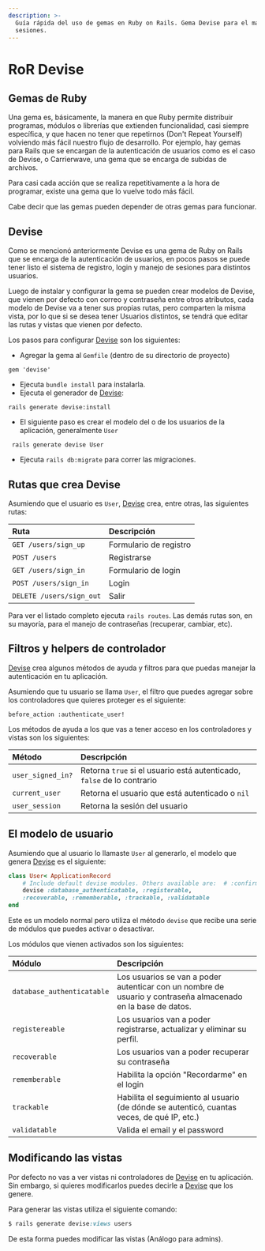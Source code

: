 ```yaml
---
description: >-
  Guía rápida del uso de gemas en Ruby on Rails. Gema Devise para el manejo de
  sesiones.
---
```


# RoR Devise

## Gemas de Ruby <a id="gemas-de-ruby"></a>

Una gema es, básicamente, la manera en que Ruby permite distribuir programas, módulos o librerías que extienden funcionalidad, casi siempre específica, y que hacen no tener que repetirnos \(Don't Repeat Yourself\) volviendo más fácil nuestro flujo de desarrollo. Por ejemplo, hay gemas para Rails que se encargan de la autenticación de usuarios como es el caso de Devise, o Carrierwave, una gema que se encarga de subidas de archivos.

Para casi cada acción que se realiza repetitivamente a la hora de programar, existe una gema que lo vuelve todo más fácil.

Cabe decir que las gemas pueden depender de otras gemas para funcionar.

## **Devise** <a id="devise"></a>

Como se mencionó anteriormente Devise es una gema de Ruby on Rails que se encarga de la autenticación de usuarios, en pocos pasos se puede tener listo el sistema de registro, login y manejo de sesiones para distintos usuarios.

Luego de instalar y configurar la gema se pueden crear modelos de Devise, que vienen por defecto con correo y contraseña entre otros atributos, cada modelo de Devise va a tener sus propias rutas, pero comparten la misma vista, por lo que si se desea tener Usuarios distintos, se tendrá que editar las rutas y vistas que vienen por defecto.

Los pasos para configurar [Devise](https://github.com/plataformatec/devise) son los siguientes:

* Agregar la gema al `Gemfile` \(dentro de su directorio de proyecto\)

```text
gem 'devise'
```

* Ejecuta `bundle install` para instalarla.
* Ejecuta el generador de [Devise](https://github.com/plataformatec/devise):

```text
rails generate devise:install
```

* El siguiente paso es crear el modelo del o de los usuarios de la aplicación, generalmente `User`

```text
 rails generate devise User
```

* Ejecuta `rails db:migrate` para correr las migraciones.

## Rutas que crea Devise <a id="rutas-que-crea-devise"></a>

Asumiendo que el usuario es `User`, [Devise](https://github.com/plataformatec/devise) crea, entre otras, las siguientes rutas:

| Ruta | Descripción |
| :--- | :--- |
| `GET /users/sign_up` | Formulario de registro |
| `POST /users` | Registrarse |
| `GET /users/sign_in` | Formulario de login |
| `POST /users/sign_in` | Login |
| `DELETE /users/sign_out` | Salir |

Para ver el listado completo ejecuta `rails routes`. Las demás rutas son, en su mayoría, para el manejo de contraseñas \(recuperar, cambiar, etc\).

## Filtros y helpers de controlador <a id="filtros-y-helpers-de-controlador"></a>

​[Devise](https://github.com/plataformatec/devise) crea algunos métodos de ayuda y filtros para que puedas manejar la autenticación en tu aplicación.

Asumiendo que tu usuario se llama `User`, el filtro que puedes agregar sobre los controladores que quieres proteger es el siguiente:

```text
before_action :authenticate_user!
```



Los métodos de ayuda a los que vas a tener acceso en los controladores y vistas son los siguientes:

| Método | Descripción |
| :--- | :--- |
| `user_signed_in?` | Retorna `true` si el usuario está autenticado, `false` de lo contrario |
| `current_user` | Retorna el usuario que está autenticado o `nil` |
| `user_session` | Retorna la sesión del usuario |

## El modelo de usuario <a id="el-modelo-de-usuario"></a>

Asumiendo que al usuario lo llamaste `User` al generarlo, el modelo que genera [Devise](https://github.com/plataformatec/devise) es el siguiente:

```ruby
class User< ApplicationRecord  
    # Include default devise modules. Others available are:  # :confirmable, :lockable, :timeoutable and :omniauthable  
    devise :database_authenticatable, :registerable,         
    :recoverable, :rememberable, :trackable, :validatable
end
```



Este es un modelo normal pero utiliza el método `devise` que recibe una serie de módulos que puedes activar o desactivar.

Los módulos que vienen activados son los siguientes:

| Módulo | Descripción |
| :--- | :--- |
| `database_authenticatable` | Los usuarios se van a poder autenticar con un nombre de usuario y contraseña almacenado en la base de datos. |
| `registereable` | Los usuarios van a poder registrarse, actualizar y eliminar su perfil. |
| `recoverable` | Los usuarios van a poder recuperar su contraseña |
| `rememberable` | Habilita la opción "Recordarme" en el login |
| `trackable` | Habilita el seguimiento al usuario \(de dónde se autenticó, cuantas veces, de qué IP, etc.\) |
| `validatable` | Valida el email y el password |

## Modificando las vistas <a id="modificando-las-vistas"></a>

Por defecto no vas a ver vistas ni controladores de [Devise](https://github.com/plataformatec/devise) en tu aplicación. Sin embargo, si quieres modificarlos puedes decirle a [Devise](https://github.com/plataformatec/devise) que los genere.

Para generar las vistas utiliza el siguiente comando:

```ruby
$ rails generate devise:views users
```

De esta forma puedes modificar las vistas \(Análogo para admins\).

